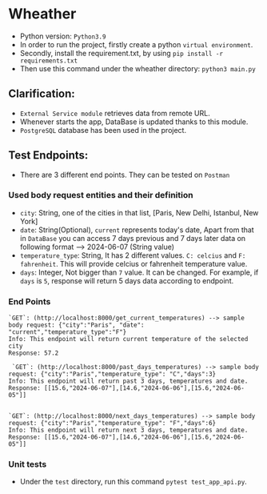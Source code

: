 # Wheather
* Python version: `Python3.9`
* In order to run the project, firstly create a python `virtual environment`.
* Secondly, install the requirement.txt, by using `pip install -r requirements.txt`
* Then use this command under the wheather directory: `python3 main.py`

## Clarification:
* `External Service module` retrieves data from remote URL.
* Whenever starts the app, DataBase is updated thanks to this module.
* `PostgreSQL` database has been used in the project.

## Test Endpoints:
* There are 3 different end points. They can be tested on `Postman`
### Used body request entities and their definition
* `city`: String, one of the cities in that list, [Paris, New Delhi, Istanbul, New York]
* `date`: String(Optional), `current` represents today's date, Apart from that in `DataBase` you can access 7 days previous and 7 days later data on following format -->  2024-06-07 (String value) 
* `temperature_type`: String, It has 2 different values. `C: celcius` and `F: fahrenheit`. This will provide celcius or fahrenheit temperature value.
* `days`: Integer, Not bigger than `7` value. It can be changed. For example, if `days` is `5`, response will return 5 days data according to endpoint.


### End Points


    `GET`: (http://localhost:8000/get_current_temperatures) --> sample body request: {"city":"Paris", "date": "current","temperature_type":"F"}
    Info: This endpoint will return current temperature of the selected city
    Response: 57.2

     `GET`: (http://localhost:8000/past_days_temperatures) --> sample body request: {"city":"Paris","temperature_type": "C","days":3}
    Info: This endpoint will return past 3 days, temperatures and date.
    Response: [[15.6,"2024-06-07"],[14.6,"2024-06-06"],[15.6,"2024-06-05"]]


    `GET`: (http://localhost:8000/next_days_temperatures) --> sample body request: {"city":"Paris","temperature_type": "F","days":6}
    Info: This endpoint will return next 3 days, temperatures and date.
    Response: [[15.6,"2024-06-07"],[14.6,"2024-06-06"],[15.6,"2024-06-05"]]

### Unit tests
* Under the `test` directory, run this command `pytest test_app_api.py`.


    
